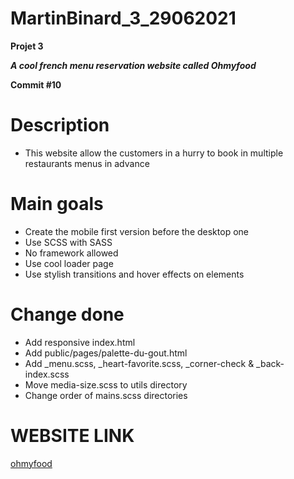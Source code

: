 # MartinBinard_3_29062021
**Projet 3**

***A cool french menu reservation website called Ohmyfood***

**Commit #10**

# Description

* This website allow the customers in a hurry to book in multiple restaurants menus in advance

# Main goals

* Create the mobile first version before the desktop one
* Use SCSS with SASS
* No framework allowed
* Use cool loader page
* Use stylish transitions and hover effects on elements

# Change done

* Add responsive index.html
* Add public/pages/palette-du-gout.html
* Add _menu.scss, _heart-favorite.scss, _corner-check & _back-index.scss
* Move media-size.scss to utils directory
* Change order of mains.scss directories

# WEBSITE LINK

[ohmyfood](https://martinbinard.github.io/MartinBinard_3_29062021/)